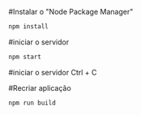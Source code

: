 #Instalar o "Node Package Manager"
```bash
npm install
```

#iniciar o servidor
```bash
npm start
```

#iniciar o servidor
Ctrl + C
 
#Recriar aplicação
```bash
npm run build
```

